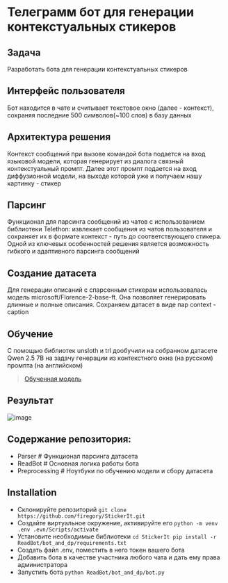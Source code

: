 # Телеграмм бот для генерации контекстуальных стикеров

## Задача
Разработать бота для генерации контекстуальных стикеров

## Интерфейс пользователя
Бот находится в чате и считывает текстовое окно (далее - контекст), сохраняя последние 500 символов(~100 слов) в базу данных


## Архитектура решения
Контекст сообщений при вызове командой бота подается на вход языковой модели, которая генерирует из диалога связный контекстуальный промпт. Далее этот промпт подается на вход диффузионной модели, на выходе которой уже и получаем нашу картинку - стикер

## Парсинг
Функционал для парсинга сообщений из чатов с использованием библиотеки Telethon: извлекает сообщения из чатов пользователя и сохраняет их в формате контекст - путь до соответствующего стикера. Одной из ключевых особенностей решения является возможность гибкого и адаптивного парсинга сообщений

## Создание датасета
Для генерации описаний с спарсенным стикерам использовалась модель microsoft/Florence-2-base-ft. Она позволяет генерировать длинные и полные описания. Сохраняем датасет в виде пар context - caption

## Обучение
С помощью библиотек unsloth и trl дообучили на собранном датасете Qwen 2.5 7B на задачу генерации из контекстного окна (на русском) промпта (на английском)
> [Обученная модель](https://huggingface.co/Eka-Korn/Qwen-2.5_SFT_v3)

## Результат
![image](https://github.com/user-attachments/assets/f2060d7c-2433-4401-accf-b3b44ffea5e0)

## Содержание репозитория:
-  Parser         # Функционал парсинга датасета
-  ReadBot        # Основная логика работы бота
-  Preprocessing  # Ноутбуки по обучению модели и сбору датасета

## Installation
* Склонируйте репозиторий
`git clone https://github.com/firegory/StickerIt.git`
* Создайте виртуальное окружение, активируйте его
`python -m venv .env
  .evn/Scripts/activate`
* Установите необходимые библиотеки
`cd StickerIt
  pip install -r ReadBot/bot_and_dp/requirements.txt`
* Создать файл .env, поместить в него токен вашего бота
* Добавить бота в качестве участника любого чата и дать ему права администратора
* Запустить бота
`python ReadBot/bot_and_dp/bot.py`
